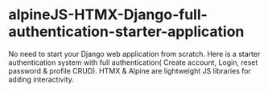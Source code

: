 # alpineJS-HTMX-Django-full-authentication-starter-application
No need to start your Django web application from scratch. Here is a starter authentication system with full authentication( Create account, Login, reset password &amp; profile CRUD). HTMX  &amp; Alpine are lightweight JS libraries for adding interactivity. 
